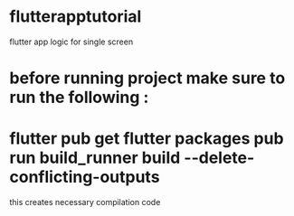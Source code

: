 # flutterapptutorial
flutter app logic for single screen 
# before running project make sure to run the following :

flutter pub get
flutter packages pub run build_runner build --delete-conflicting-outputs 
====
this creates necessary compilation code
